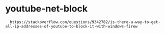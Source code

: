 # youtube-net-block

      https://stackoverflow.com/questions/9342782/is-there-a-way-to-get-all-ip-addresses-of-youtube-to-block-it-with-windows-firew
